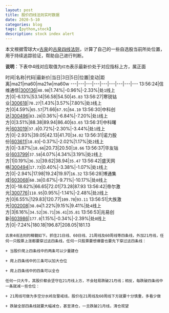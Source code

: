 ```yaml
---
layout: post
title: 股价四线法则实时数据
date: 2020-5-10
categories: blog
tags: [python,stock]
description: stock index alert
---
```



本文根据雪球大v[古泉](https://xueqiu.com/u/7148646888)的[古泉四线法则](https://xueqiu.com/7148646888/130498192)，计算了自己的一些自选股当前所处位置，用于持续追踪验证，帮助自己进行判断。

**说明**：下表中4线对应取值为`红色`表示最新价处于对应指标上方，属正面

时间|名称|代码|最新价|当日|3日|5日|位置|变动|距离|ma21|ma60|ma21w|ma60w
---|---|---|---|---|---|---|---|---
13:56:24|信维通信|[300136](https://xueqiu.com/S/SZ300136)|`48.98`|1.74%|-0.96%|-2.33%|处`1`线上方|0|-6.13%|53.14|56.58|54.50|`45.83`
13:56:27|寒锐钴业|[300618](https://xueqiu.com/S/SZ300618)|`70.27`|1.43%|3.57%|7.80%|处`3`线上方|0|4.59%|`65.57`|71.66|`67.91`|`64.10`
13:56:30|中科创达|[300496](https://xueqiu.com/S/SZ300496)|`83.28`|0.36%|-6.84%|-7.20%|处`1`线上方|0|3.51%|88.38|89.94|86.40|`63.65`
13:56:31|中科曙光|[603019](https://xueqiu.com/S/SH603019)|`37.8`|0.72%|-2.30%|-3.44%|处`1`线上方|0|-2.93%|39.05|42.13|41.70|`34.02`
13:56:31|诺力股份|[603611](https://xueqiu.com/S/SH603611)|`18.83`|-0.37%|-2.02%|1.17%|处`2`线上方|0|-3.87%|`18.66`|20.73|20.50|`18.66`
13:56:37|华友钴业|[603799](https://xueqiu.com/S/SH603799)|`37.58`|4.07%|4.34%|3.19%|处`2`线上方|1|0.19%|`36.32`|39.62|38.94|`35.47`
13:56:42|盛天网络|[300494](https://xueqiu.com/S/SZ300494)|`17.73`|0.40%|-3.38%|-1.07%|处`1`线上方|0|-2.94%|17.98|19.24|19.97|`16.32`
13:56:28|博通集成|[603068](https://xueqiu.com/S/SH603068)|`60.38`|0.67%|-9.71%|-10.17%|处`0`线上方|0|-18.62%|66.65|72.01|73.28|87.93
13:56:42|帝尔激光|[300776](https://xueqiu.com/S/SZ300776)|`118.95`|0.95%|-1.14%|-2.48%|处`2`线上方|0|6.55%|129.83|120.77|`109.78`|`93.11`
13:56:51|大族激光|[002008](https://xueqiu.com/S/SZ002008)|`38.04`|1.22%|9.15%|9.41%|处`4`线上方|3|6.16%|`34.52`|`36.71`|`36.41`|`35.81`
13:56:53|兆易创新|[603986](https://xueqiu.com/S/SH603986)|`177.0`|1.15%|-0.34%|-2.39%|处`0`线上方|0|-7.24%|180.18|196.87|208.05|181.13

```
古泉4线法则的精髓如下。抓住21日线、60日线、21周线及60周线等四条线，外加21月线，任何一只股票上涨都要穿过这四条线，任何一只股票要想爆雷也要先下穿过这四条线：

+ 当股价爬上四条线中的两条可以少量建仓

+ 爬上四条线中的三条可以加大仓位

+ 爬上四条线中的四条可以全仓

任何一只大牛，其股价都会坚守在21月线上方，不会轻易跌破21月线；相反，每跌破四条线中一条就减一些仓位：

+ 21周线可做为多空分水岭及警戒线，股价在21周线及60周线下方就要十分慎重，多看少做

+ 跌破全部四条线就要大幅减仓，甚至清仓，一旦跌破21月线，清仓观望
```